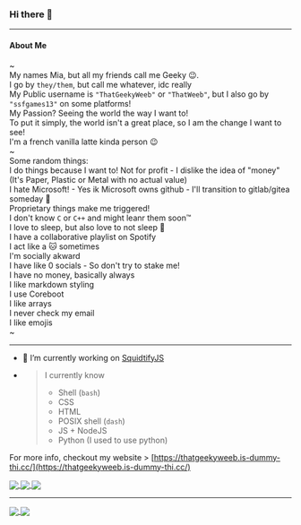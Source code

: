 ### Hi there 👋
***
#### About Me
~\
My names Mia, but all my friends call me Geeky :wink:.\
I go by `they/them`, but call me whatever, idc really\
My Public username is `"ThatGeekyWeeb"` or `"ThatWeeb"`, but I also go by `"ssfgames13"` on some platforms!\
My Passion? Seeing the world the way I want to!\
To put it simply, the world isn't a great place, so I am the change I want to see!\
I'm a french vanilla latte kinda person :wink:\
~\
Some random things:\
I do things because I want to! Not for profit - I dislike the idea of "money"\
(It's Paper, Plastic or Metal with no actual value)\
I hate Microsoft! - Yes ik Microsoft owns github - I'll transition to gitlab/gitea someday :shrug:\
Proprietary things make me triggered!\
I don't know `C` or `C++` and might leanr them soon:tm:\
I love to sleep, but also love to not sleep :shrug:\
I have a collaborative playlist on Spotify\
I act like a :cat: sometimes\
I'm socially akward\
I have like 0 socials - So don't try to stake me!\
I have no money, basically always\
I like markdown styling\
I use Coreboot\
I like arrays\
I never check my email\
I like emojis\
~
***
- 🔭 I’m currently working on [SquidtifyJS](https://github.com/thatgeekyweeb/SquidtifyJS/)

- > I currently know
  >  - Shell (`bash`)
  >  - CSS
  >  - HTML
  >  - POSIX shell (`dash`)
  >  - JS + NodeJS
  >  - Python (I used to use python)

For more info, checkout my website > [https://thatgeekyweeb.is-dummy-thi.cc/](https://thatgeekyweeb.is-dummy-thi.cc/)


<a href="https://github.com/skycocker/ThatGeekyWeeb/">
<img align="center" src="https://github-readme-stats.vercel.app/api?username=ThatGeekyWeeb&bg_color=100,ffccfd,f593ba&layout=compact&theme=dracula&text_color=69d7a5">
</a>
<a href="https://github.com/ThatGeekyWeeb">
<img align="center" src="https://github-readme-stats.vercel.app/api/top-langs/?username=ThatGeekyWeeb&layout=compact&bg_color=100,ffccfd,f593ba&theme=dracula&text_color=69d7a5">
</a>
<a href="https://github.com/skycocker/ThatGeekyWeeb/">
<img align="center" src="https://github-profile-trophy.vercel.app/?username=thatgeekyweeb&column=8&theme=onedark">
</a>

***

<a href="https://github.com/skycocker/chromebrew/">
<img align="center" src="https://github-readme-stats.vercel.app/api/pin/?username=skycocker&repo=Chromebrew&bg_color=100,ffccfd,f593ba&layout=compact&theme=dracula&text_color=9cfff2">
</a>
<a href="https://github.com/thatgeekyweeb/sotbash">
<img align="center" src="https://github-readme-stats.vercel.app/api/pin/?username=thatgeekyweeb&repo=spotbash&bg_color=100,ffccfd,f593ba&layout=compact&theme=dracula&text_color=9cfff2">
</a>
